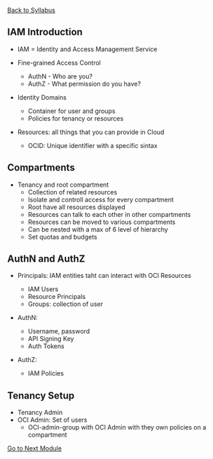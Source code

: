[Back to Syllabus](./README.md#course-syllabus)

## IAM Introduction
- IAM = Identity and Access Management Service
- Fine-grained Access Control
    - AuthN - Who are you?
    - AuthZ - What permission do you have?

- Identity Domains
    - Container for user and groups
    - Policies for tenancy or resources

- Resources: all things that you can provide in Cloud
    - OCID: Unique identifier with a specific sintax

## Compartments

- Tenancy and root compartment
    - Collection of related resources
    - Isolate and controll access for every compartment
    - Root have all resources displayed
    - Resources can talk to each other in other compartments
    - Resources can be moved to various compartments
    - Can be nested with a max of 6 level of hierarchy
    - Set quotas and budgets

## AuthN and AuthZ

- Principals: IAM entities taht can interact with OCI Resources
    - IAM Users
    - Resource Principals
    - Groups: collection of user

- AuthN:
    - Username, password
    - API Signing Key
    - Auth Tokens

- AuthZ:
    - IAM Policies

## Tenancy Setup
- Tenancy Admin
- OCI Admin: Set of users
    - OCI-admin-group with OCI Admin with they own policies on a compartment

[Go to Next Module](./5_Networking.md)